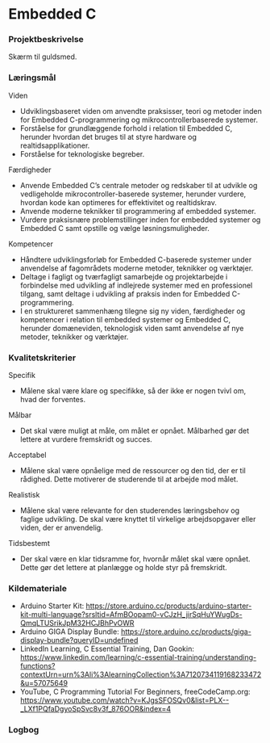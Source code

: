 # Embedded C

### Projektbeskrivelse

Skærm til guldsmed.

### Læringsmål

Viden
- Udviklingsbaseret viden om anvendte praksisser, teori og metoder inden for Embedded C-programmering og mikrocontrollerbaserede systemer.
- Forståelse for grundlæggende forhold i relation til Embedded C, herunder hvordan det bruges til at styre hardware og realtidsapplikationer.
- Forståelse for teknologiske begreber.

Færdigheder
- Anvende Embedded C’s centrale metoder og redskaber til at udvikle og vedligeholde mikrocontroller-baserede systemer, herunder vurdere, hvordan kode kan optimeres for effektivitet og realtidskrav.
- Anvende moderne teknikker til programmering af embedded systemer.
- Vurdere praksisnære problemstillinger inden for embedded systemer og Embedded C samt opstille og vælge løsningsmuligheder.

Kompetencer
- Håndtere udviklingsforløb for Embedded C-baserede systemer under anvendelse af fagområdets moderne metoder, teknikker og værktøjer.
- Deltage i fagligt og tværfagligt samarbejde og projektarbejde i forbindelse med udvikling af indlejrede systemer med en professionel tilgang, samt deltage i udvikling af praksis inden for Embedded C-programmering.
- I en struktureret sammenhæng tilegne sig ny viden, færdigheder og kompetencer i relation til embedded systemer og Embedded C, herunder domæneviden, teknologisk viden samt anvendelse af nye metoder, teknikker og værktøjer.


### Kvalitetskriterier

Specifik
- Målene skal være klare og specifikke, så der ikke er nogen tvivl om, hvad der forventes.

Målbar
- Det skal være muligt at måle, om målet er opnået. Målbarhed gør det lettere at vurdere fremskridt og succes.

Acceptabel
- Målene skal være opnåelige med de ressourcer og den tid, der er til rådighed. Dette motiverer de studerende til at arbejde mod målet.

Realistisk
- Målene skal være relevante for den studerendes læringsbehov og faglige udvikling. De skal være knyttet til virkelige arbejdsopgaver eller viden, der er anvendelig.

Tidsbestemt
- Der skal være en klar tidsramme for, hvornår målet skal være opnået. Dette gør det lettere at planlægge og holde styr på fremskridt.


### Kildemateriale

- Arduino Starter Kit: https://store.arduino.cc/products/arduino-starter-kit-multi-language?srsltid=AfmBOopam0-vCJzH_jirSqHuYWugDs-QmqLTUSrikJpM32HCJBhPvOWR
- Arduino GIGA Display Bundle: https://store.arduino.cc/products/giga-display-bundle?queryID=undefined
- LinkedIn Learning, C Essential Training, Dan Gookin: https://www.linkedin.com/learning/c-essential-training/understanding-functions?contextUrn=urn%3Ali%3AlearningCollection%3A7120734119168233472&u=57075649
- YouTube, C Programming Tutorial For Beginners, freeCodeCamp.org: https://www.youtube.com/watch?v=KJgsSFOSQv0&list=PLX--_LXf1PQfaDgyoSpSvc8v3f_876OOR&index=4

### Logbog
